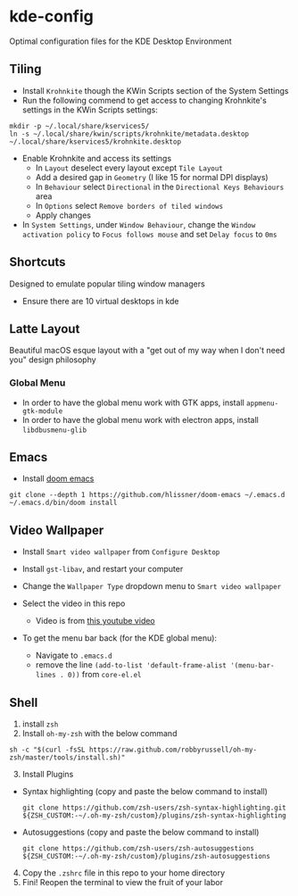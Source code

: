 # kde-config
Optimal configuration files for the KDE Desktop Environment

## Tiling
+ Install `Krohnkite` though the KWin Scripts section of the System Settings
+ Run the following commend to get access to changing Krohnkite's settings in the KWin Scripts settings:

```
mkdir -p ~/.local/share/kservices5/
ln -s ~/.local/share/kwin/scripts/krohnkite/metadata.desktop ~/.local/share/kservices5/krohnkite.desktop
```

+ Enable Krohnkite and access its settings
  + In `Layout` deselect every layout except `Tile Layout`
  + Add a desired gap in `Geometry` (I like 15 for normal DPI displays)
  + In `Behaviour` select `Directional` in the `Directional Keys Behaviours` area
  + In `Options` select `Remove borders of tiled windows`
  + Apply changes
+ In `System Settings`, under `Window Behaviour`, change the `Window activation policy` to `Focus follows mouse` and set `Delay focus` to `0ms`

## Shortcuts
Designed to emulate popular tiling window managers
+ Ensure there are 10 virtual desktops in kde

## Latte Layout
Beautiful macOS esque layout with a "get out of my way when I don't need you" design philosophy

### Global Menu
+ In order to have the global menu work with GTK apps, install `appmenu-gtk-module`
+ In order to have the global menu work with electron apps, install `libdbusmenu-glib`

## Emacs
+ Install [doom emacs](https://github.com/hlissner/doom-emacs)

```
git clone --depth 1 https://github.com/hlissner/doom-emacs ~/.emacs.d
~/.emacs.d/bin/doom install
```

## Video Wallpaper
+ Install `Smart video wallpaper` from `Configure Desktop`
+ Install `gst-libav`, and restart your computer
+ Change the `Wallpaper Type` dropdown menu to `Smart video wallpaper`
+ Select the video in this repo
    + Video is from [this youtube video](https://www.youtube.com/watch?v=NAEVf9M-pLE)

+ To get the menu bar back (for the KDE global menu):
  + Navigate to `.emacs.d`
  + remove the line `(add-to-list 'default-frame-alist '(menu-bar-lines . 0))` from `core-el.el`

## Shell
1. install `zsh`
2. Install `oh-my-zsh` with the below command
```
sh -c "$(curl -fsSL https://raw.github.com/robbyrussell/oh-my-zsh/master/tools/install.sh)"
```
3. Install Plugins
  + Syntax highlighting (copy and paste the below command to install)
    ```
    git clone https://github.com/zsh-users/zsh-syntax-highlighting.git ${ZSH_CUSTOM:-~/.oh-my-zsh/custom}/plugins/zsh-syntax-highlighting
    ```
  + Autosuggestions (copy and paste the below command to install)
    ```
    git clone https://github.com/zsh-users/zsh-autosuggestions ${ZSH_CUSTOM:-~/.oh-my-zsh/custom}/plugins/zsh-autosuggestions
    ```
4. Copy the `.zshrc` file in this repo to your home directory
5. Fini! Reopen the terminal to view the fruit of your labor
